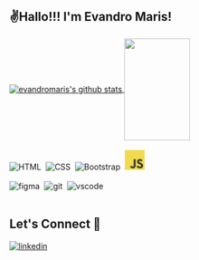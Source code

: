 
## ✌️Hallo!!! I'm Evandro Maris!

<a href="https://github.com/evandromaris/github-readme-stats">
<img height="180em" width="48%" align="center" src="https://github-readme-stats.vercel.app/api?username=evandromaris&show_icons=true&include_all_commits=true&theme=radical" alt="evandromaris's github stats" />
</a>
<a href="https://github.com/evandromaris/github-readme-stats">
<img height="180em" width="48%" align="center" src="https://github-readme-stats.vercel.app/api/top-langs/?username=evandromaris&layout=compact&theme=radical" /></a>

</br>
<div style="display: inline_block">
<br>
  <img alt="HTML" title="HTML" width="35px" src="https://cdn.jsdelivr.net/gh/devicons/devicon/icons/html5/html5-original.svg"/>&nbsp;
  <img alt="CSS" title="CSS" width="35px" src="https://cdn.jsdelivr.net/gh/devicons/devicon/icons/css3/css3-original.svg" />&nbsp;
  <img alt="Bootstrap" title="Bootstrap" width="35px" src="https://cdn.jsdelivr.net/gh/devicons/devicon/icons/bootstrap/bootstrap-original.svg" />&nbsp;
  <img alt="JS" title="JavaScript" width="35px" src="https://raw.githubusercontent.com/github/explore/master/topics/javascript/javascript.png">&nbsp;
</div>


<div style="display: inline_block">
<br>
 <img alt="figma" title="figma" width="35px" src="https://cdn.jsdelivr.net/gh/devicons/devicon/icons/figma/figma-original.svg" />&nbsp;
 <img alt="git" title="git" width="35px" src="https://cdn.jsdelivr.net/gh/devicons/devicon/icons/git/git-original.svg" />&nbsp;
 <img alt="vscode" title="vscode" width="35px" src="https://cdn.jsdelivr.net/gh/devicons/devicon/icons/vscode/vscode-original.svg" />&nbsp;
</div>
</br>


## Let's Connect :handshake:
<a alt="linkedin" title="linkedin" width="35px"  href="https://www.linkedin.com/in/evandromaris/"><img alt="linkedin" title="linkedin" width="40px" src="https://cdn.jsdelivr.net/gh/devicons/devicon/icons/linkedin/linkedin-original.svg"/>
</a>
